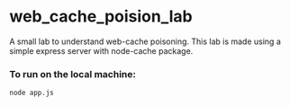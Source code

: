 # web_cache_poision_lab
A small lab to understand web-cache poisoning. This lab is made using a simple express server with node-cache package.

### To run on the local machine:
`node app.js`
